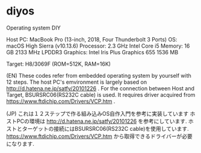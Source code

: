 # diyos
Operating system DIY

Host PC: MacBook Pro (13-inch, 2018, Four Thunderbolt 3 Ports)
OS: macOS High Sierra (v10.13.6)
Processor: 2.3 GHz Intel Core i5
Memory: 16 GB 2133 MHz LPDDR3
Graphics: Intel Iris Plus Graphics 655 1536 MB

Target: H8/3069F (ROM=512K, RAM=16K)

(EN) These codes refer from embedded operating system by yourself with 12 steps.
The host PC's emvironment is largely based on http://d.hatena.ne.jp/satfy/20101226 .
For the connection between Host and Target, BSURSRC06(RS232C cable) is used.
It requires driver acquired from https://www.ftdichip.com/Drivers/VCP.htm .

(JP) これは１２ステップで作る組み込みOS自作入門を参考に実装しています
ホストPCの環境は http://d.hatena.ne.jp/satfy/20101226 を参考にしています.
ホストとターゲットの接続にはBSURSRC06(RS232C cable)を使用しています.
https://www.ftdichip.com/Drivers/VCP.htm から取得できるドライバーが必要になります.



